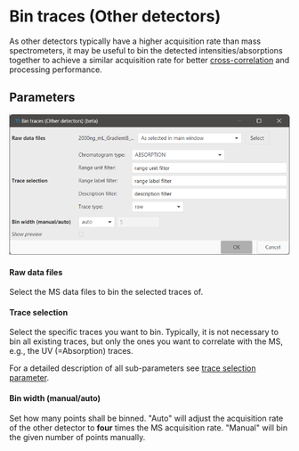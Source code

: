 # Bin traces (Other detectors)

As other detectors typically have a higher acquisition rate than mass spectrometers, it may be
useful to bin the detected intensities/absorptions together to achieve a similar acquisition rate
for better [cross-correlation](../uv_ms_other_aligner/uv_ms_other_aligner.md) and processing
performance.


## Parameters
![parameters.png](parameters.png)

#### Raw data files

Select the MS data files to bin the selected traces of.

#### Trace selection

Select the specific traces you want to bin. Typically, it is not necessary to bin all existing
traces, but only the ones you want to correlate with the MS, e.g., the UV (=Absorption) traces.

For a detailed description of all sub-parameters
see [trace selection parameter](../otherdetector_glossary.md#trace-selection-parameter).

#### Bin width (manual/auto)

Set how many points shall be binned.
"Auto" will adjust the acquisition rate of the other detector to **four** times the MS acquisition rate.
"Manual" will bin the given number of points manually.
